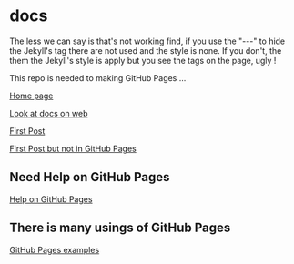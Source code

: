 # docs

The less we can say is that's not working find, if you use the "---" to hide the Jekyll's tag there are not used and the style is none. If you don't, the them the Jekyll's style is apply but you see the tags on the page, ugly !

This repo is needed to making GitHub Pages ...

[Home page](https://mabyre.github.io/docs/home)

[Look at docs on web](https://mabyre.github.io/docs)

[First Post](https://mabyre.github.io/docs/posts/2021-12-09-first-post)

[First Post but not in GitHub Pages](https://github.com/mabyre/docs/blob/fe1b0c1edac821adf740c823f23428e27741b96d/posts/2021-12-09-first-post.md)

## Need Help on GitHub Pages

[Help on GitHub Pages](https://docs.github.com/en/pages)

## There is many usings of GitHub Pages 

[GitHub Pages examples](https://github.com/collections/github-pages-examples)

